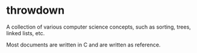 # throwdown
A collection of various computer science concepts, such as sorting, trees, linked lists, etc.

Most documents are written in C and are written as reference.
